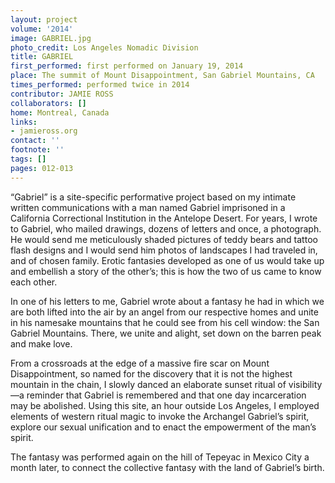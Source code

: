 ```yaml
---
layout: project
volume: '2014'
image: GABRIEL.jpg
photo_credit: Los Angeles Nomadic Division
title: GABRIEL
first_performed: first performed on January 19, 2014
place: The summit of Mount Disappointment, San Gabriel Mountains, CA
times_performed: performed twice in 2014
contributor: JAMIE ROSS
collaborators: []
home: Montreal, Canada
links:
- jamieross.org
contact: ''
footnote: ''
tags: []
pages: 012-013
---
```


“Gabriel” is a site-specific performative project based on my intimate written communications with a man named Gabriel imprisoned in a California Correctional Institution in the Antelope Desert. For years, I wrote to Gabriel, who mailed drawings, dozens of letters and once, a photograph. He would send me meticulously shaded pictures of teddy bears and tattoo flash designs and I would send him photos of landscapes I had traveled in, and of chosen family. Erotic fantasies developed as one of us would take up and embellish a story of the other’s; this is how the two of us came to know each other.

In one of his letters to me, Gabriel wrote about a fantasy he had in which we are both lifted into the air by an angel from our respective homes and unite in his namesake mountains that he could see from his cell window: the San Gabriel Mountains. There, we unite and alight, set down on the barren peak and make love.

From a crossroads at the edge of a massive fire scar on Mount Disappointment, so named for the discovery that it is not the highest mountain in the chain, I slowly danced an elaborate sunset ritual of visibility—a reminder that Gabriel is remembered and that one day incarceration may be abolished. Using this site, an hour outside Los Angeles, I employed elements of western ritual magic to invoke the Archangel Gabriel’s spirit, explore our sexual unification and to enact the empowerment of the man’s spirit.

The fantasy was performed again on the hill of Tepeyac in Mexico City a month later, to connect the collective fantasy with the land of Gabriel’s birth.
